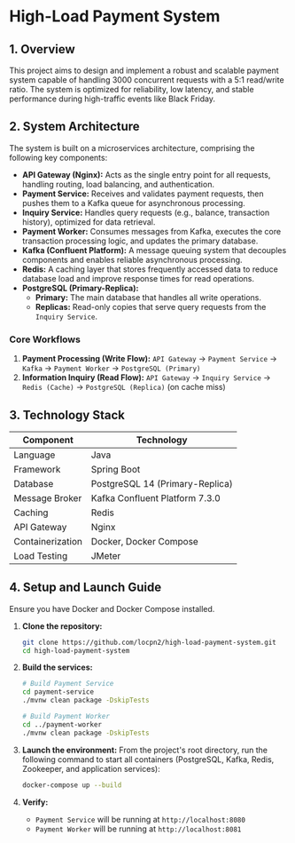 # High-Load Payment System

## 1. Overview

This project aims to design and implement a robust and scalable payment system capable of handling 3000 concurrent requests with a 5:1 read/write ratio. The system is optimized for reliability, low latency, and stable performance during high-traffic events like Black Friday.

## 2. System Architecture

The system is built on a microservices architecture, comprising the following key components:

*   **API Gateway (Nginx):** Acts as the single entry point for all requests, handling routing, load balancing, and authentication.
*   **Payment Service:** Receives and validates payment requests, then pushes them to a Kafka queue for asynchronous processing.
*   **Inquiry Service:** Handles query requests (e.g., balance, transaction history), optimized for data retrieval.
*   **Payment Worker:** Consumes messages from Kafka, executes the core transaction processing logic, and updates the primary database.
*   **Kafka (Confluent Platform):** A message queuing system that decouples components and enables reliable asynchronous processing.
*   **Redis:** A caching layer that stores frequently accessed data to reduce database load and improve response times for read operations.
*   **PostgreSQL (Primary-Replica):**
    *   **Primary:** The main database that handles all write operations.
    *   **Replicas:** Read-only copies that serve query requests from the `Inquiry Service`.

### Core Workflows

1.  **Payment Processing (Write Flow):**
    `API Gateway` → `Payment Service` → `Kafka` → `Payment Worker` → `PostgreSQL (Primary)`
2.  **Information Inquiry (Read Flow):**
    `API Gateway` → `Inquiry Service` → `Redis (Cache)` → `PostgreSQL (Replica)` (on cache miss)

## 3. Technology Stack

| Component          | Technology                              |
| ------------------ | --------------------------------------- |
| Language           | Java                                    |
| Framework          | Spring Boot                             |
| Database           | PostgreSQL 14 (Primary-Replica)         |
| Message Broker     | Kafka Confluent Platform 7.3.0          |
| Caching            | Redis                                   |
| API Gateway        | Nginx                                   |
| Containerization   | Docker, Docker Compose                  |
| Load Testing       | JMeter                                  |

## 4. Setup and Launch Guide

Ensure you have Docker and Docker Compose installed.

1.  **Clone the repository:**
    ```bash
    git clone https://github.com/locpn2/high-load-payment-system.git
    cd high-load-payment-system
    ```

2.  **Build the services:**
    ```bash
    # Build Payment Service
    cd payment-service
    ./mvnw clean package -DskipTests

    # Build Payment Worker
    cd ../payment-worker
    ./mvnw clean package -DskipTests
    ```

3.  **Launch the environment:**
    From the project's root directory, run the following command to start all containers (PostgreSQL, Kafka, Redis, Zookeeper, and application services):
    ```bash
    docker-compose up --build
    ```

4.  **Verify:**
    *   `Payment Service` will be running at `http://localhost:8080`
    *   `Payment Worker` will be running at `http://localhost:8081`
